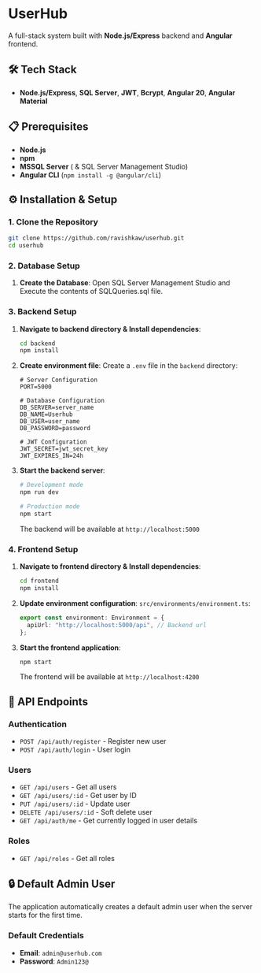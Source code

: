 # UserHub

A full-stack system built with **Node.js/Express** backend and **Angular** frontend.

## 🛠️ Tech Stack

- **Node.js/Express**, **SQL Server**, **JWT**, **Bcrypt**, **Angular 20**, **Angular Material**

## 📋 Prerequisites

- **Node.js**
- **npm**
- **MSSQL Server** ( & SQL Server Management Studio)
- **Angular CLI** (`npm install -g @angular/cli`)

## ⚙️ Installation & Setup

### 1. Clone the Repository

```bash
git clone https://github.com/ravishkaw/userhub.git
cd userhub
```

### 2. Database Setup

1. **Create the Database**: Open SQL Server Management Studio and Execute the contents of SQLQueries.sql file.

### 3. Backend Setup

1. **Navigate to backend directory & Install dependencies**:

   ```bash
   cd backend
   npm install
   ```

2. **Create environment file**: Create a `.env` file in the `backend` directory:

   ```env
   # Server Configuration
   PORT=5000

   # Database Configuration
   DB_SERVER=server_name
   DB_NAME=Userhub
   DB_USER=user_name
   DB_PASSWORD=password

   # JWT Configuration
   JWT_SECRET=jwt_secret_key
   JWT_EXPIRES_IN=24h
   ```

3. **Start the backend server**:

   ```bash
   # Development mode
   npm run dev

   # Production mode
   npm start
   ```

   The backend will be available at `http://localhost:5000`

### 4. Frontend Setup

1. **Navigate to frontend directory & Install dependencies**:

   ```bash
   cd frontend
   npm install
   ```

2. **Update environment configuration**:
   `src/environments/environment.ts`:

   ```typescript
   export const environment: Environment = {
     apiUrl: "http://localhost:5000/api", // Backend url
   };
   ```

3. **Start the frontend application**:

   ```bash
   npm start
   ```

   The frontend will be available at `http://localhost:4200`

## 🚀 API Endpoints

### Authentication

- `POST /api/auth/register` - Register new user
- `POST /api/auth/login` - User login

### Users

- `GET /api/users` - Get all users
- `GET /api/users/:id` - Get user by ID
- `PUT /api/users/:id` - Update user
- `DELETE /api/users/:id` - Soft delete user
- `GET /api/auth/me` - Get currently logged in user details

### Roles

- `GET /api/roles` - Get all roles

## 🔒 Default Admin User

The application automatically creates a default admin user when the server starts for the first time.

### Default Credentials

- **Email**: `admin@userhub.com`
- **Password**: `Admin123@`
